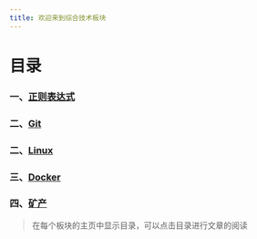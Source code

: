 ```yaml
---
title: 欢迎来到综合技术板块
---
```

# 目录

### 一、[正则表达式](./regex)
### 二、[Git](./git)  
### 二、[Linux](./linux)  
### 三、[Docker](./docker)
### 四、[矿产](./miner)
>在每个板块的主页中显示目录，可以点击目录进行文章的阅读